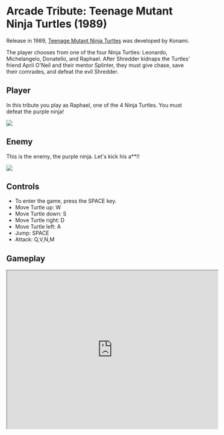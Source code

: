 # Arcade Tribute: Teenage Mutant Ninja Turtles (1989)

Release in 1989, [Teenage Mutant Ninja Turtles](https://en.wikipedia.org/wiki/Teenage_Mutant_Ninja_Turtles_(arcade_game)) was developed by Konami. 

The player chooses from one of the four Ninja Turtles: Leonardo, Michelangelo, Donatello, and Raphael. After Shredder kidnaps the Turtles' friend April O'Neil and their mentor Splinter, they must give chase, save their comrades, and defeat the evil Shredder. 


## Player

In this tribute you play as Raphael, one of the 4 Ninja Turtles. You must defeat the purple ninja!

![](http://i.imgur.com/ZtEs9v7.png)

## Enemy

This is the enemy, the purple ninja. Let's kick his a**!!

![](http://i.imgur.com/ALY6s66.png)

## Controls

- To enter the game, press the SPACE key.
- Move Turtle up: W
- Move Turtle down: S
- Move Turtle right: D
- Move Turtle left: A
- Jump: SPACE
- Attack: Q,V,N,M

## Gameplay

<iframe width="560" height="420" src="https://www.youtube.com/embed/8LcD753-Q_M"></iframe>
